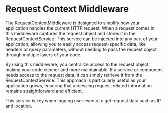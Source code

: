 # Request Context Middleware

The RequestContextMiddleware is designed to simplify how your application handles the current HTTP request. When a request comes in, this middleware captures the request object and stores it in the RequestContextService. This service can be injected into any part of your application, allowing you to easily access request-specific data, like headers or query parameters, without needing to pass the request object through multiple layers of your code.

By using this middleware, you centralize access to the request object, making your code cleaner and more maintainable. If a service or component needs access to the request data, it can simply retrieve it from the RequestContextService. This approach is particularly useful as your application grows, ensuring that accessing request-related information remains straightforward and efficient.

This service is key when logging user events to get request data such as IP and location.
